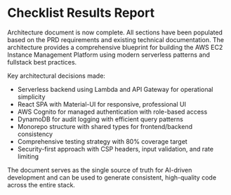 # Checklist Results Report

Architecture document is now complete. All sections have been populated based on the PRD requirements and existing technical documentation. The architecture provides a comprehensive blueprint for building the AWS EC2 Instance Management Platform using modern serverless patterns and fullstack best practices.

Key architectural decisions made:

- Serverless backend using Lambda and API Gateway for operational simplicity
- React SPA with Material-UI for responsive, professional UI
- AWS Cognito for managed authentication with role-based access
- DynamoDB for audit logging with efficient query patterns
- Monorepo structure with shared types for frontend/backend consistency
- Comprehensive testing strategy with 80% coverage target
- Security-first approach with CSP headers, input validation, and rate limiting

The document serves as the single source of truth for AI-driven development and can be used to generate consistent, high-quality code across the entire stack.
